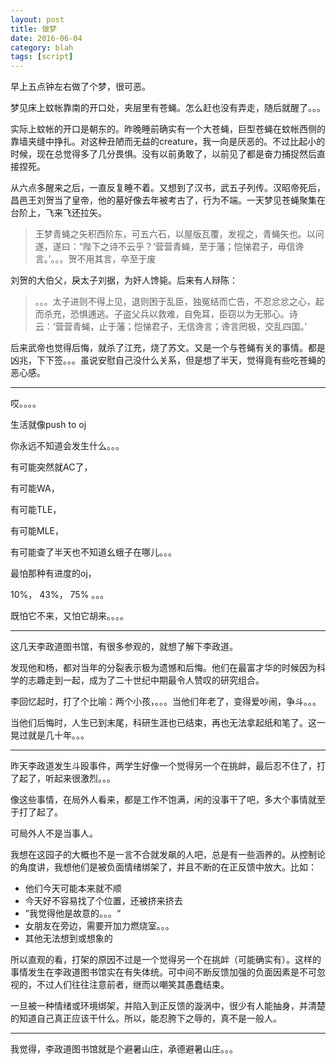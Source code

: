 ```yaml
---
layout: post
title: 做梦
date: 2016-06-04
category: blah
tags: [script]
---
```


早上五点钟左右做了个梦，很可恶。

<!-- more -->

梦见床上蚊帐靠南的开口处，夹层里有苍蝇。怎么赶也没有弄走，随后就醒了。。。

实际上蚊帐的开口是朝东的。昨晚睡前确实有一个大苍蝇，巨型苍蝇在蚊帐西侧的靠墙夹缝中挣扎。对这种丑陋而无益的creature，我一向是厌恶的。不过比起小的时候，现在总觉得多了几分畏惧。没有以前勇敢了，以前见了都是奋力捕捉然后直接捏死。

从六点多醒来之后，一直反复睡不着。又想到了汉书，武五子列传。汉昭帝死后，昌邑王刘贺当了皇帝，他的墓好像去年被考古了，行为不端。一天梦见苍蝇聚集在台阶上，飞来飞还拉矢。

>王梦青蝇之矢积西阶东，可五六石，以屋版瓦覆，发视之，青蝇矢也。以问遂，遂曰：“陛下之诗不云乎？‘营营青蝇，至于藩；恺悌君子，毋信谗言。’。。。贺不用其言，卒至于废

刘贺的大伯父，戾太子刘据，为奸人馋毙。后来有人辩陈：

>。。。太子进则不得上见，退则困于乱臣，独冤结而亡告，不忍忿忿之心，起而杀充，恐惧逋逃。子盗父兵以救难，自免耳，臣窃以为无邪心。诗云：‘营营青蝇，止于藩；恺悌君子，无信谗言；谗言罔极，交乱四国。’

后来武帝也觉得后悔，就杀了江充，烧了苏文。又是一个与苍蝇有关的事情。都是凶兆，下下签。。。虽说安慰自己没什么关系，但是想了半天，觉得竟有些吃苍蝇的恶心感。


<hr>
哎。。。。

生活就像push to oj

你永远不知道会发生什么。。。

有可能突然就AC了，

有可能WA，

有可能TLE，

有可能MLE，

有可能查了半天也不知道幺蛾子在哪儿。。。

最怕那种有进度的oj，

10%， 43%， 75% 。。。

既怕它不来，又怕它胡来。。。。


<hr>

这几天李政道图书馆，有很多参观的，就想了解下李政道。

发现他和杨，都对当年的分裂表示极为遗憾和后悔。他们在最富才华的时候因为科学的志趣走到一起，成为了二十世纪中期最令人赞叹的研究组合。

李回忆起时，打了个比喻：两个小孩，。。。当他们年老了，变得爱吵闹，争斗。。。

当他们后悔时，人生已到末尾，科研生涯也已结束，再也无法拿起纸和笔了。这一晃过就是几十年。。。

<hr>

昨天李政道发生斗殴事件，两学生好像一个觉得另一个在挑衅，最后忍不住了，打了起了，听起来很激烈。。。

像这些事情，在局外人看来，都是工作不饱满，闲的没事干了吧，多大个事情就至于打了起了。

可局外人不是当事人。

我想在这园子的大概也不是一言不合就发飙的人吧，总是有一些涵养的。从控制论的角度讲，我想他们是被负面情绪绑架了，并且不断的在正反馈中放大。比如：

- 他们今天可能本来就不顺
- 今天好不容易找了个位置，还被挤来挤去
- ”我觉得他是故意的。。。“
- 女朋友在旁边，需要开加力燃烧室。。。
- 其他无法想到或想象的

所以直观的看，打架的原因不过是一个觉得另一个在挑衅（可能确实有）。这样的事情发生在李政道图书馆实在有失体统。可中间不断反馈加强的负面因素是不可忽视的，不过人们往往注意前者，继而以嘲笑其愚蠢结束。

一旦被一种情绪或环境绑架，并陷入到正反馈的漩涡中，很少有人能抽身，并清楚的知道自己真正应该干什么。所以，能忍胯下之辱的，真不是一般人。


<hr>

我觉得，李政道图书馆就是个避暑山庄，承德避暑山庄。。。